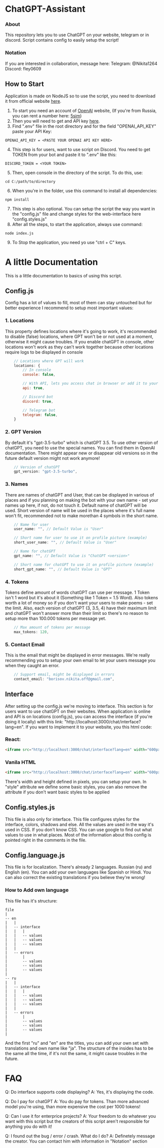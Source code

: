 # ChatGPT-Assistant

### About
This repository lets you to use ChatGPT on your website, telegram or in discord. Script contains config to easily setup the script!

### Notation
If you are interested in collaboration, message here:
Telegram: @Nikita1264
Discord: fley0609

## How to Start

Application is made on NodeJS so to use the script, you need to download it from official website [here](https://nodejs.org/en).

1. To start you need an account of [OpenAI](https://openai.com/) website, (If you're from Russia, you can rent a number here: [5sim](https://5sim.net))
2. Then you will need to get and API key [here](https://platform.openai.com/account/api-keys).
3. Find ".env" file in the root directory and for the field "OPENAI_API_KEY" paste your API Key:
```env
OPENAI_API_KEY = <PASTE YOUR OPENAI API KEY HERE>
```
4. This step is for users, want to use script on Discord. You need to get TOKEN from your bot and paste it to ".env" like this:
```env
DISCORD_TOKEN = <YOUR TOKEN>
```
5. Then, open console in the directory of the script. To do this, use:
```shell
cd C:/path/to/directory
```
6. When you're in the folder, use this command to install all dependencies:
```shell
npm install
```
7. This step is also optional. You can setup the script the way you want in the "config.js" file and change styles for the web-interface here "config.styles.js"
8. After all the steps, to start the application, always use command:
```shell
node index.js
```
9. To Stop the application, you need yo use "ctrl + C" keys.

# A little Documentation
This is a little documentation to basics of using this script. 

## Config.js
Config has a lot of values to fill, most of them can stay untouched but for better experience I recommend to setup most important values:

### 1. Locations
   This property defines locations where it's going to work, it's recommended to disable (false) locations, where GPT won't be or not used at a moment, otherwise it might cause troubles.
   If you enable chatGPT in console, other locations won't work as they can't work together because other locations require logs to be displayed in console
```js
    // Locations where GPT will work
    locations: {
        // In console
        console: false,

        // With API, lets you access chat in browser or add it to your existing website
        api: true,

        // Discord bot
        discord: true,

        // Telegram bot
        telegram: false,
    }
```

### 2. GPT Version
  By default it's "gpt-3.5-turbo" which is chatGPT 3.5. To use other version of chatGPT, you need to use the special names. You can find them in OpenAI documentation. There might appear new or disappear old versions so in the future default version might not work anymore!
```js
    // Version of chatGPT
    gpt_version: "gpt-3.5-turbo",
```

### 3. Names
  There are names of chatGPT and User, that can be displayed in various of places and if you planning on making the bot with your own name - set your names up here, if not, do not touch it. Default name of chatGPT will be used.
  Short version of name will be used in the places where it's full name won't fit, recommended not to make morethan 4 symbols in the short name.
```js
    // Name for user
    user_name: "", // Default Value is "User"

    // Short name for user to use it on profile picture (example)
    short_user_name: "", // Default Value is "User"

    // Name for chatGPT
    gpt_name: "", // Default Value is "ChatGPT <version>"

    // Short name for chatGPT to use it on profile picture (example)
    short_gpt_name: "", // Default Value is "GPT"
```

### 4. Tokens
  Tokens define amount of words chatGPT can use per message. 1 Token isn't 1 word but it's about it (Something like 1 Token = 1.5 Word). Also tokens worth a lot of money so if you don't want your users to make poems - set the limit.
  Also, each version of chatGPT (3, 3.5, 4) have their maximum limit and chatGPT won't answer more than their limit so there's no reason to setup more than 100.000 tokens per message yet.
```js
    // Max amount of tokens per message
    max_tokens: 120,
```

### 5. Contact Email
  This is the email that might be displayed in error messages. We're really recommending you to setup your own email to let your users message you when they caught an error.
```js
    // Support email, might be displayed in errors
    contact_email: "borisov.nikita.off@gmail.com",
```

## Interface
After setting up the config.js we're moving to interface. This section is for users want to use chatGPT on their websites. When application is online and API is on locations (config.js), you can access the interface (if you're doing it locally) with this link: "http://localhost:3000/chat/interface?lang=en". If you want to implement it to your website, you this html code:

### React:
```html
<iframe src="http://localhost:3000/chat/interface?lang=en" width="600px" height="900px" style={{borderRadius: '8px', border: 'none'}}></iframe>
```
### Vanila HTML
```html
<iframe src="http://localhost:3000/chat/interface?lang=en" width="600px" height="900px" style="border-radius: 8px; border: none"></iframe>
```

There's width and height defined in pixels, you can setup your own. In "style" attribute we define some basic styles, you can also remove the attribute if you don't want basic styles to be applied

 ## Config.styles.js
This file is also only for interface. This file configures styles for the interface, colors, shadows and else. All the values are used in the way it's used in CSS. If you don't know CSS. You can use google to find out what values to use in what places.
Most of the information about this config is pointed right in the comments in the file.

## Config.language.js
This file is for localization. There's already 2 languages. Russian (ru) and English (en). You can add your own languages like Spanish or Hindi.
You can also correct the existing translations if you believe they're wrong!

### How to Add own language
This file has it's structure:
```
file
|
-- en
|   |
|   -- interface
|   |   |
|   |   -- values
|   |   -- values
|   |   -- values
|   |
|   -- errors
|       |
|       -- values
|       -- values
|       -- values
|
-- ru
|   |
|   -- interface
|   |   |
|   |   -- values
|   |   -- values
|   |   -- values
|   |
|   -- errors
|       |
|       -- values
|       -- values
|       -- values
|

```
And the first "ru" and "en" are the titles, you can add your own set with translations and own name like "ja".
The structure of the insides has to be the same all the time, if it's not the same, it might cause troubles in the future.

# FAQ

Q: Do interface supports code displaying?
A: Yes, it's displaying the code.

Q: Do I pay for chatGPT
A: You do pay for tokens. Than more advanced model you're using, than more expensive the cost per 1000 tokens!

Q: Can I use it for enterprice projects?
A: Your freedom to do whatever you want with this script but the creators of this script aren't responsible for anything you do with it!

Q: I found out the bug / error / crash. What do I do?
A: Definetely message the creator. You can contact him with information in "Notation" section






